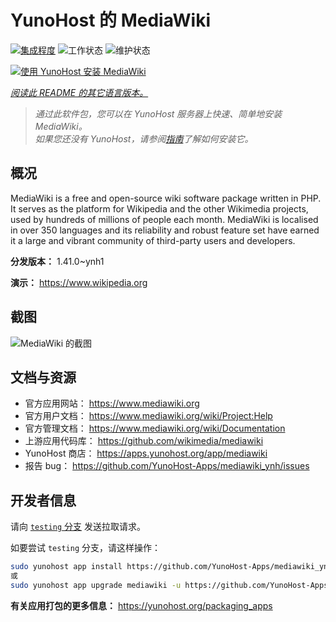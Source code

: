 <!--
注意：此 README 由 <https://github.com/YunoHost/apps/tree/master/tools/readme_generator> 自动生成
请勿手动编辑。
-->

# YunoHost 的 MediaWiki

[![集成程度](https://dash.yunohost.org/integration/mediawiki.svg)](https://dash.yunohost.org/appci/app/mediawiki) ![工作状态](https://ci-apps.yunohost.org/ci/badges/mediawiki.status.svg) ![维护状态](https://ci-apps.yunohost.org/ci/badges/mediawiki.maintain.svg)

[![使用 YunoHost 安装 MediaWiki](https://install-app.yunohost.org/install-with-yunohost.svg)](https://install-app.yunohost.org/?app=mediawiki)

*[阅读此 README 的其它语言版本。](./ALL_README.md)*

> *通过此软件包，您可以在 YunoHost 服务器上快速、简单地安装 MediaWiki。*  
> *如果您还没有 YunoHost，请参阅[指南](https://yunohost.org/install)了解如何安装它。*

## 概况

MediaWiki is a free and open-source wiki software package written in PHP. It serves as the platform for Wikipedia and the other Wikimedia projects, used by hundreds of millions of people each month. MediaWiki is localised in over 350 languages and its reliability and robust feature set have earned it a large and vibrant community of third-party users and developers.


**分发版本：** 1.41.0~ynh1

**演示：** <https://www.wikipedia.org>

## 截图

![MediaWiki 的截图](./doc/screenshots/screenshot.png)

## 文档与资源

- 官方应用网站： <https://www.mediawiki.org>
- 官方用户文档： <https://www.mediawiki.org/wiki/Project:Help>
- 官方管理文档： <https://www.mediawiki.org/wiki/Documentation>
- 上游应用代码库： <https://github.com/wikimedia/mediawiki>
- YunoHost 商店： <https://apps.yunohost.org/app/mediawiki>
- 报告 bug： <https://github.com/YunoHost-Apps/mediawiki_ynh/issues>

## 开发者信息

请向 [`testing` 分支](https://github.com/YunoHost-Apps/mediawiki_ynh/tree/testing) 发送拉取请求。

如要尝试 `testing` 分支，请这样操作：

```bash
sudo yunohost app install https://github.com/YunoHost-Apps/mediawiki_ynh/tree/testing --debug
或
sudo yunohost app upgrade mediawiki -u https://github.com/YunoHost-Apps/mediawiki_ynh/tree/testing --debug
```

**有关应用打包的更多信息：** <https://yunohost.org/packaging_apps>
